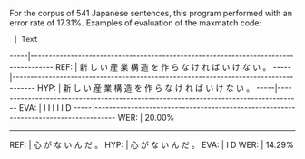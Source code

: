 For the corpus of 541 Japanese sentences, this program performed with an error rate of 17.31%. 
Examples of evaluation of the maxmatch code:


     | Text
-----|------------------------------------------------------------------------------------
REF: | 新 し い   産 業   構 造   を   作   ら   な   け   れ   ば   い   け   な   い   。
-----|------------------------------------------------------------------------------------
HYP: | 新 し い   産 業   構 造   を   作   ら   な   け   れ   ば   い   け   な   い   。
-----|------------------------------------------------------------------------------------
EVA: |                           I       I   I           I       I       D
-----|------------------------------------------------------------------------------------
WER: | 20.00%



-----------------------------------------
REF: | 心   が   な   い   ん   だ   。
HYP: | 心   が   な   い   ん   だ   。
EVA: |           I               D
WER: | 14.29%
